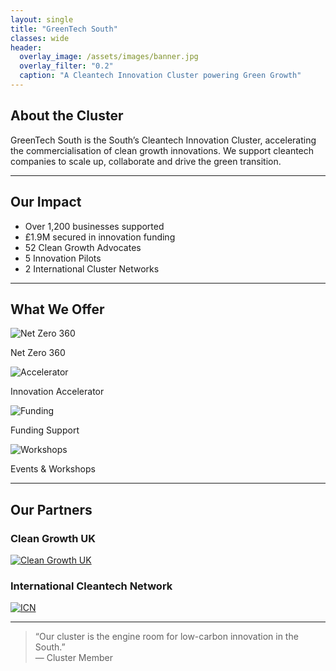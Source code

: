 ```yaml
---
layout: single
title: "GreenTech South"
classes: wide
header:
  overlay_image: /assets/images/banner.jpg
  overlay_filter: "0.2"
  caption: "A Cleantech Innovation Cluster powering Green Growth"
---
```


## About the Cluster

GreenTech South is the South’s Cleantech Innovation Cluster, accelerating the commercialisation of clean growth innovations. We support cleantech companies to scale up, collaborate and drive the green transition.

---

## Our Impact

- Over 1,200 businesses supported  
- £1.9M secured in innovation funding  
- 52 Clean Growth Advocates  
- 5 Innovation Pilots  
- 2 International Cluster Networks

---

## What We Offer

<div class="features-grid">
  <div><img src="/assets/images/NZ360.jpg" alt="Net Zero 360"><p>Net Zero 360</p></div>
  <div><img src="/assets/images/Accelerator.png" alt="Accelerator"><p>Innovation Accelerator</p></div>
  <div><img src="/assets/images/funding.png" alt="Funding"><p>Funding Support</p></div>
  <div><img src="/assets/images/workshops.png" alt="Workshops"><p>Events & Workshops</p></div>
</div>

---

## Our Partners

### Clean Growth UK  
[![Clean Growth UK](/assets/images/CGUK.png)](https://www.clean-growth.uk/)

### International Cleantech Network  
[![ICN](/assets/images/ICN.png)](https://internationalcleantechnetwork.com/)

---

> “Our cluster is the engine room for low-carbon innovation in the South.”  
> — Cluster Member